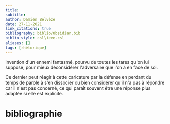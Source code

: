 ```yaml
---
title: 
subtitle:
author: Damien Belvèze
date: 27-11-2021
link_citations: true
bibliography: biblio/Obsidian.bib
biblio_style: csl\ieee.csl
aliases: []
tags: [rhétorique]
---
```


invention d'un ennemi fantasmé, pourvu de toutes les tares qu'on lui suppose, pour mieux déconsidérer l'adversaire que l'on a en face de soi. 

Ce dernier peut réagir à cette caricature par la défense en perdant du temps de parole à s'en dissocier ou bien considérer qu'il n'a pas à répondre car il n'est pas concerné, ce qui paraît souvent être une réponse plus adaptée si elle est explicite. 





# bibliographie


